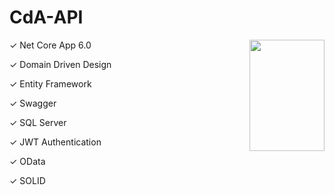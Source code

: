 # CdA-API

<img src="https://pbs.twimg.com/profile_images/1416076548810199042/dDOIj8ww_400x400.jpg" align="right"
     width="120" height="178">
     
<p>&#10003; Net Core App 6.0</p>
<p>&#10003; Domain Driven Design</p>
<p>&#10003; Entity Framework</p>
<p>&#10003; Swagger</p>
<p>&#10003; SQL Server</p>
<p>&#10003; JWT Authentication</p>
<p>&#10003; OData</p>
<p>&#10003; SOLID</p>

